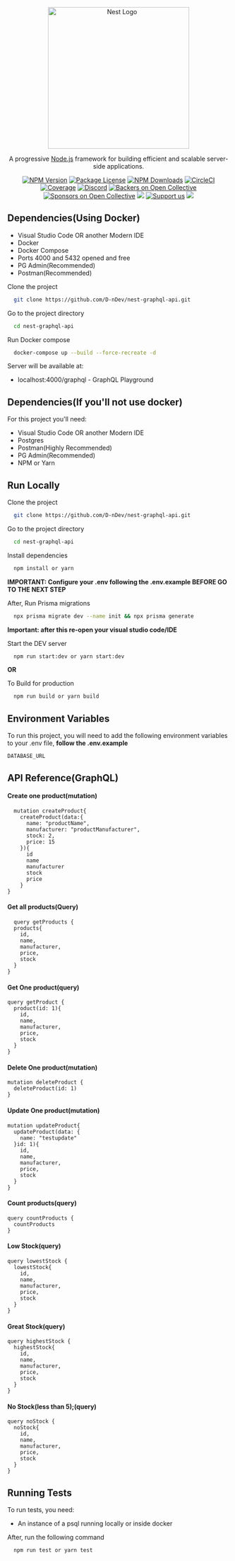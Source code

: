<p align="center">
  <a href="http://nestjs.com/" target="blank"><img src="https://nestjs.com/img/logo_text.svg" width="320" alt="Nest Logo" /></a>
</p>

[circleci-image]: https://img.shields.io/circleci/build/github/nestjs/nest/master?token=abc123def456
[circleci-url]: https://circleci.com/gh/nestjs/nest

  <p align="center">A progressive <a href="http://nodejs.org" target="_blank">Node.js</a> framework for building efficient and scalable server-side applications.</p>
    <p align="center">
<a href="https://www.npmjs.com/~nestjscore" target="_blank"><img src="https://img.shields.io/npm/v/@nestjs/core.svg" alt="NPM Version" /></a>
<a href="https://www.npmjs.com/~nestjscore" target="_blank"><img src="https://img.shields.io/npm/l/@nestjs/core.svg" alt="Package License" /></a>
<a href="https://www.npmjs.com/~nestjscore" target="_blank"><img src="https://img.shields.io/npm/dm/@nestjs/common.svg" alt="NPM Downloads" /></a>
<a href="https://circleci.com/gh/nestjs/nest" target="_blank"><img src="https://img.shields.io/circleci/build/github/nestjs/nest/master" alt="CircleCI" /></a>
<a href="https://coveralls.io/github/nestjs/nest?branch=master" target="_blank"><img src="https://coveralls.io/repos/github/nestjs/nest/badge.svg?branch=master#9" alt="Coverage" /></a>
<a href="https://discord.gg/G7Qnnhy" target="_blank"><img src="https://img.shields.io/badge/discord-online-brightgreen.svg" alt="Discord"/></a>
<a href="https://opencollective.com/nest#backer" target="_blank"><img src="https://opencollective.com/nest/backers/badge.svg" alt="Backers on Open Collective" /></a>
<a href="https://opencollective.com/nest#sponsor" target="_blank"><img src="https://opencollective.com/nest/sponsors/badge.svg" alt="Sponsors on Open Collective" /></a>
  <a href="https://paypal.me/kamilmysliwiec" target="_blank"><img src="https://img.shields.io/badge/Donate-PayPal-ff3f59.svg"/></a>
    <a href="https://opencollective.com/nest#sponsor"  target="_blank"><img src="https://img.shields.io/badge/Support%20us-Open%20Collective-41B883.svg" alt="Support us"></a>
  <a href="https://twitter.com/nestframework" target="_blank"><img src="https://img.shields.io/twitter/follow/nestframework.svg?style=social&label=Follow"></a>
</p>
  <!--[![Backers on Open Collective](https://opencollective.com/nest/backers/badge.svg)](https://opencollective.com/nest#backer)
  [![Sponsors on Open Collective](https://opencollective.com/nest/sponsors/badge.svg)](https://opencollective.com/nest#sponsor)-->


## Dependencies(Using Docker)

- Visual Studio Code OR another Modern IDE
- Docker
- Docker Compose
- Ports 4000 and 5432 opened and free
- PG Admin(Recommended)
- Postman(Recommended)

Clone the project

```bash
  git clone https://github.com/D-nDev/nest-graphql-api.git
```

Go to the project directory

```bash
  cd nest-graphql-api
```

Run Docker compose
```bash
  docker-compose up --build --force-recreate -d
```

Server will be available at:

- localhost:4000/graphql - GraphQL Playground
## Dependencies(If you'll not use docker)

For this project you'll need:

* Visual Studio Code OR another Modern IDE
* Postgres
* Postman(Highly Recommended)
* PG Admin(Recommended)
* NPM or Yarn
## Run Locally

Clone the project

```bash
  git clone https://github.com/D-nDev/nest-graphql-api.git
```

Go to the project directory

```bash
  cd nest-graphql-api
```

Install dependencies

```bash
  npm install or yarn
```

**IMPORTANT: Configure your .env following the .env.example BEFORE GO TO THE NEXT STEP**

After, Run Prisma migrations

```bash
  npx prisma migrate dev --name init && npx prisma generate
```

**Important: after this re-open your visual studio code/IDE**

Start the DEV server

```bash
  npm run start:dev or yarn start:dev
```

**OR**

To Build for production

```bash
  npm run build or yarn build
```


## Environment Variables

To run this project, you will need to add the following environment variables to your .env file, **follow the .env.example**

`DATABASE_URL`


## API Reference(GraphQL)

#### Create one product(mutation)

```
  mutation createProduct{
    createProduct(data:{
      name: "productName",
      manufacturer: "productManufacturer",
      stock: 2,
      price: 15
    }){
      id
      name
      manufacturer
      stock
      price
    }
}
```

#### Get all products(Query)

```
  query getProducts {
  products{
    id,
    name,
    manufacturer,
    price,
    stock
  }
}
```

#### Get One product(query)

```
query getProduct {
  product(id: 1){
    id,
    name,
    manufacturer,
    price,
    stock
  }
}

```

#### Delete One product(mutation)

```
mutation deleteProduct {
  deleteProduct(id: 1)
}

```

#### Update One product(mutation)

```
mutation updateProduct{
  updateProduct(data: {
    name: "testupdate"
  }id: 1){
    id,
    name,
    manufacturer,
    price,
    stock
  }
}

```

#### Count products(query)

```
query countProducts {
  countProducts
}

```

#### Low Stock(query)

```
query lowestStock {
  lowestStock{
    id,
    name,
    manufacturer,
    price,
    stock
  }
}

```

#### Great Stock(query)

```
query highestStock {
  highestStock{
    id,
    name,
    manufacturer,
    price,
    stock
  }
}

```

#### No Stock(less than 5);(query)

```
query noStock {
  noStock{
    id,
    name,
    manufacturer,
    price,
    stock
  }
}

```


## Running Tests

To run tests, you need:

- An instance of a psql running locally or inside docker

After, run the following command

```bash
  npm run test or yarn test
```

